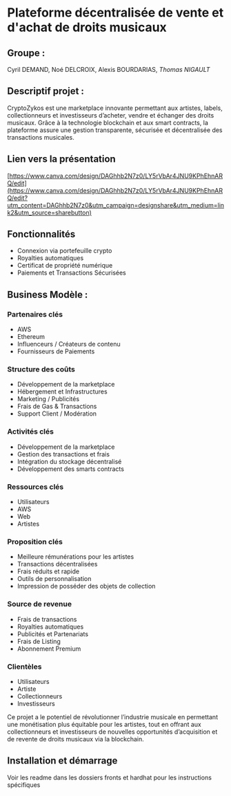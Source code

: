 # Plateforme décentralisée de vente et d'achat de droits musicaux

## Groupe :
Cyril DEMAND, Noé DELCROIX, Alexis BOURDARIAS, *Thomas NIGAULT*

## Descriptif projet :
CryptoZykos est une marketplace innovante permettant aux artistes, labels, collectionneurs et investisseurs d’acheter, vendre et échanger des droits musicaux. 
Grâce à la technologie blockchain et aux smart contracts, la plateforme assure une gestion transparente, sécurisée et décentralisée des transactions musicales.

## Lien vers la présentation 
[https://www.canva.com/design/DAGhhb2N7z0/LY5rVbAr4JNU9KPhEhnARQ/edit](https://www.canva.com/design/DAGhhb2N7z0/LY5rVbAr4JNU9KPhEhnARQ/edit?utm_content=DAGhhb2N7z0&utm_campaign=designshare&utm_medium=link2&utm_source=sharebutton)

## Fonctionnalités
- Connexion via portefeuille crypto
- Royalties automatiques
- Certificat de propriété numérique
- Paiements et Transactions Sécurisées

## Business Modèle :

### Partenaires clés
- AWS
- Ethereum
- Influenceurs / Créateurs de contenu
- Fournisseurs de Paiements

### Structure des coûts
- Développement de la marketplace
- Hébergement et Infrastructures
- Marketing / Publicités
- Frais de Gas & Transactions
- Support Client / Modération

### Activités clés
- Développement de la marketplace
- Gestion des transactions et frais
- Intégration du stockage décentralisé
- Développement des smarts contracts

### Ressources clés
- Utilisateurs
- AWS
- Web
- Artistes

### Proposition clés
- Meilleure rémunérations pour les artistes
- Transactions décentralisées
- Frais réduits et rapide
- Outils de personnalisation
- Impression de posséder des objets de collection

### Source de revenue
- Frais de transactions
- Royalties automatiques
- Publicités et Partenariats
- Frais de Listing
- Abonnement Premium 

### Clientèles

- Utilisateurs
- Artiste
- Collectionneurs
- Investisseurs

Ce projet a le potentiel de révolutionner l’industrie musicale en permettant une monétisation plus équitable pour les artistes, tout en offrant aux collectionneurs et investisseurs de nouvelles opportunités d’acquisition et de revente de droits musicaux via la blockchain.

## Installation et démarrage

Voir les readme dans les dossiers fronts et hardhat pour les instructions spécifiques


